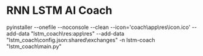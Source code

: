 # RNN LSTM AI Coach

pyinstaller --onefile --noconsole --clean --icon='coach\app\res\icon.ico' --add-data "lstm_coach\res:app\res" --add-data "lstm_coach\config.json:shared\exchanges" -n lstm-coach "lstm_coach\main.py"
